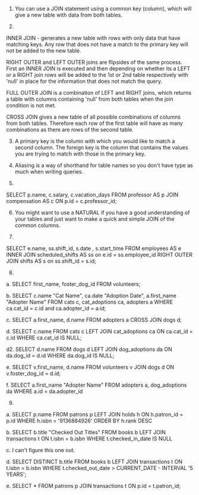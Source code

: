1. You can use a JOIN statement using a common key (column), which will give a new table with data from both tables.

2.
INNER JOIN - generates a new table with rows with only data that have matching keys. Any row that does not have a match to the primary key will not be added to the new table.

RIGHT OUTER and LEFT OUTER joins are flipsides of the same process. First an INNER JOIN is executed and then depending on whether its a LEFT or a RIGHT join rows will be added to the 1st or 2nd table respectively with 'null' in place for the information that does not match the query.

FULL OUTER JOIN is a combination of LEFT and RIGHT joins, which returns a table with columns containing 'null' from both tables when the join condition is not met.

CROSS JOIN gives a new table of all possible combinations of columns from both tables. Therefore each row of the first table will have as many combinations as there are rows of the second table.

3. A primary key is the column with which you would like to match a second column. The foreign key is the column that contains the values you are trying to match with those in the primary key.

4. Aliasing is a way of shorthand for table names so you don't have type as much when writing queries.

5.
SELECT p.name, c.salary, c.vacation_days
FROM professor AS p
JOIN compensation AS c
ON p.id = c.professor_id;

6. You might want to use a NATURAL if you have a good understanding of your tables and just want to make a quick and simple JOIN of the common columns.

7.
SELECT e.name, ss.shift_id, s.date , s.start_time
  FROM employees AS e
  INNER JOIN scheduled_shifts AS ss
      on e.id = ss.employee_id
  RIGHT OUTER JOIN shifts AS s
      on ss.shift_id = s.id;

8.
  a. SELECT first_name, foster_dog_id
      FROM volunteers;

  b. SELECT c.name "Cat Name", ca.date "Adoption Date", a.first_name "Adopter Name"
      FROM cats c, cat_adoptions ca, adopters a
      WHERE ca.cat_id = c.id and ca.adopter_id = a.id;

  c. SELECT a.first_name, d.name
      FROM adopters a
      CROSS JOIN dogs d;

  d. SELECT c.name
      FROM cats c
      LEFT JOIN cat_adoptions ca ON ca.cat_id = c.id
      WHERE ca.cat_id IS NULL;

  d2. SELECT d.name
        FROM dogs d
        LEFT JOIN dog_adoptions da ON da.dog_id = d.id
        WHERE da.dog_id IS NULL;

  e. SELECT v.first_name, d.name
      FROM volunteers v
      JOIN dogs d
      ON v.foster_dog_id = d.id;

  f. SELECT a.first_name "Adopter Name"
      FROM adopters a, dog_adoptions da
      WHERE a.id = da.adopter_id

9.
  a. SELECT p.name
      FROM patrons p
      LEFT JOIN holds h ON h.patron_id = p.id
      WHERE h.isbn = '9136884926'
      ORDER BY h.rank DESC

  b. SELECT b.title "Checked Out Titles"
      FROM books b
      LEFT JOIN transactions t ON t.isbn = b.isbn
      WHERE t.checked_in_date IS NULL

  c. I can't figure this one out.

  d. SELECT DISTINCT b.title
      FROM books b
      LEFT JOIN transactions t ON t.isbn = b.isbn
      WHERE t.checked_out_date > CURRENT_DATE - INTERVAL '5 YEARS';

  e. SELECT * FROM patrons p
      JOIN transactions t ON p.id = t.patron_id;
